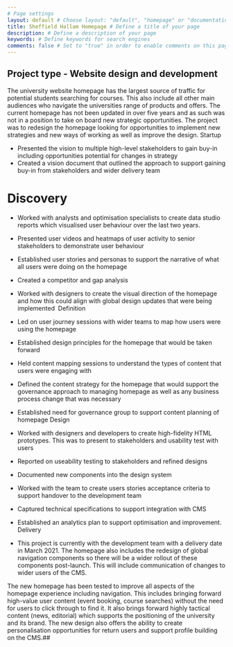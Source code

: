 ```yaml
---
# Page settings
layout: default # Choose layout: "default", "homepage" or "documentation-archive"
title: Sheffield Hallam Homepage # Define a title of your page
description: # Define a description of your page
keywords: # Define keywords for search engines
comments: false # Set to "true" in order to enable comments on this page. Make sure you properly setup "disqus_forum_shortname" variable in "_config.yml"
---
```


## Project type - Website design and development

The university website homepage has the largest source of traffic for potential students searching for courses. This also include all other main audiences who navigate the universities range of products and offers. The current homepage has not been updated in over five years and as such was not in a position to take on board new strategic opportunities. The project was to redesign the homepage looking for opportunities to implement new strategies and new ways of working as well as improve the design.
Startup

- Presented the vision to multiple high-level stakeholders to gain buy-in including opportunities potential for changes in strategy 
- Created a vision document that outlined the approach to support gaining buy-in from stakeholders and wider delivery team

# Discovery

- Worked with analysts and optimisation specialists to create data studio reports which visualised user behaviour over the last two years.
- Presented user videos and heatmaps of user activity to senior stakeholders to demonstrate user behaviour
- Established user stories and personas to support the narrative of what all users were doing on the homepage
- Created a competitor and gap analysis 
- Worked with designers to create the visual direction of the homepage and how this could align with global design updates that were being implemented 
Definition

- Led on user journey sessions with wider teams to map how users were using the homepage
- Established design principles for the homepage that would be taken forward
- Held content mapping sessions to understand the types of content that users were engaging with
- Defined the content strategy for the homepage that would support the governance approach to managing homepage as well as any business process change that was necessary
- Established need for governance group to support content planning of homepage
Design

- Worked with designers and developers to create high-fidelity HTML prototypes. This was to present to stakeholders and usability test with users
- Reported on useability testing to stakeholders and refined designs
- Documented new components into the design system 
- Worked with the team to create users stories acceptance criteria to support handover to the development team
- Captured technical specifications to support integration with CMS
- Established an analytics plan to support optimisation and improvement. 
Delivery

- This project is currently with the development team with a delivery date in March 2021. The homepage also includes the redesign of global navigation components so there will be a wider rollout of these components post-launch. This will include communication of changes to wider users of the CMS.

The new homepage has been tested to improve all aspects of the homepage experience including navigation. This includes bringing forward high-value user content (event booking, course searches) without the need for users to click through to find it. It also brings forward highly tactical content (news, editorial) which supports the positioning of the university and its brand. The new design also offers the ability to create personalisation opportunities for return users and support profile building on the CMS.##


